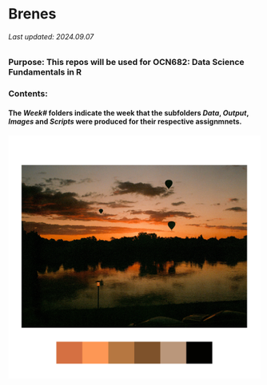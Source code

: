 # Brenes
###### Last updated: 2024.09.07
### **Purpose**: This repos will be used for OCN682: Data Science Fundamentals in R

### **Contents**:
#### The _Week#_ folders indicate the week that the subfolders _Data_, _Output_,   _Images_ and _Scripts_ were produced for their respective assignmnets.


![Tip: if you put white borders on your photos it _almost_ makes it look like  you know what you're doing ;) ](Week_02/Images/IMG_5203.jpg)

>
>
>



